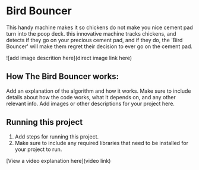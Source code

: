 # Bird Bouncer
 This handy machine makes it so chickens do not make you nice cement pad turn into the poop deck. this innovative machine tracks chickens, and detects if they go on your precious cement pad, and if they do, the 'Bird Bouncer' will make them regret their decision to ever go on the cement pad. 

![add image descrition here](direct image link here)

## How The Bird Bouncer works:

Add an explanation of the algorithm and how it works. Make sure to include details about how the code works, what it depends on, and any other relevant info. Add images or other descriptions for your project here. 

## Running this project

1. Add steps for running this project.
2. Make sure to include any required libraries that need to be installed for your project to run.

[View a video explanation here](video link)
